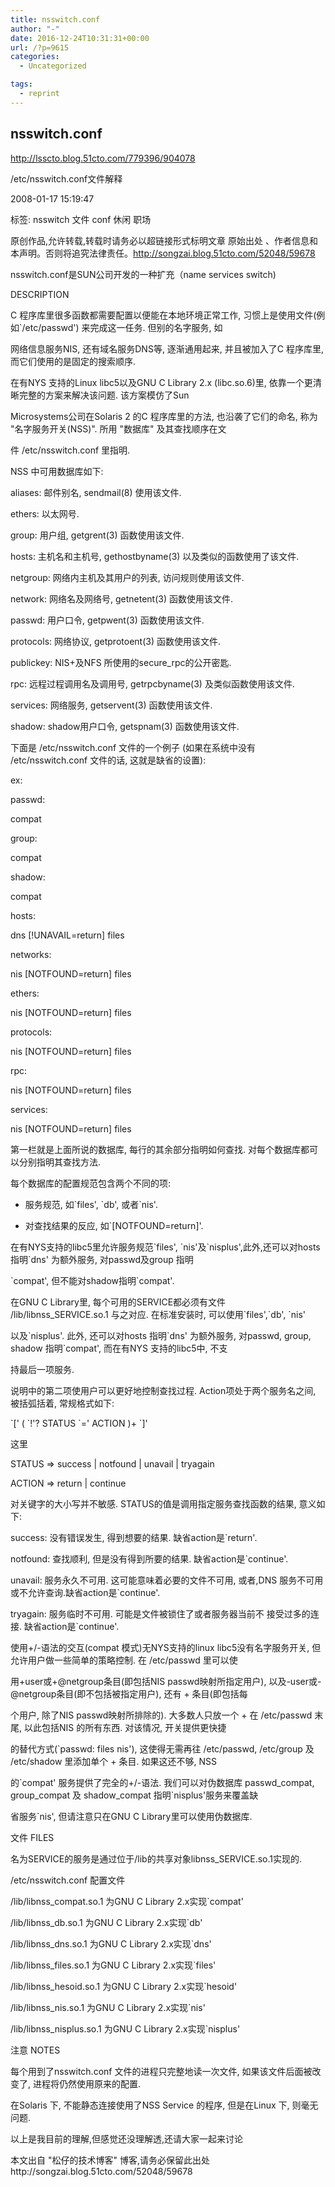 ```yaml
---
title: nsswitch.conf
author: "-"
date: 2016-12-24T10:31:31+00:00
url: /?p=9615
categories:
  - Uncategorized

tags:
  - reprint
---
```

## nsswitch.conf
http://lsscto.blog.51cto.com/779396/904078

/etc/nsswitch.conf文件解释
  
2008-01-17 15:19:47
  
标签: nsswitch 文件 conf 休闲 职场
  
原创作品,允许转载,转载时请务必以超链接形式标明文章 原始出处 、作者信息和本声明。否则将追究法律责任。http://songzai.blog.51cto.com/52048/59678
  
nsswitch.conf是SUN公司开发的一种扩充（name services switch) 
  
DESCRIPTION
  
C 程序库里很多函数都需要配置以便能在本地环境正常工作, 习惯上是使用文件(例如\`/etc/passwd') 来完成这一任务. 但别的名字服务, 如
  
网络信息服务NIS, 还有域名服务DNS等, 逐渐通用起来, 并且被加入了C 程序库里, 而它们使用的是固定的搜索顺序.

在有NYS 支持的Linux libc5以及GNU C Library 2.x (libc.so.6)里, 依靠一个更清晰完整的方案来解决该问题. 该方案模仿了Sun
  
Microsystems公司在Solaris 2 的C 程序库里的方法, 也沿袭了它们的命名, 称为 "名字服务开关(NSS)". 所用 "数据库" 及其查找顺序在文
  
件 /etc/nsswitch.conf 里指明.
  
NSS 中可用数据库如下:

aliases:    邮件别名, sendmail(8) 使用该文件.
  
ethers:     以太网号.
  
group:      用户组, getgrent(3) 函数使用该文件.
  
hosts:      主机名和主机号, gethostbyname(3) 以及类似的函数使用了该文件.
  
netgroup:   网络内主机及其用户的列表, 访问规则使用该文件.
  
network:    网络名及网络号, getnetent(3) 函数使用该文件.
  
passwd:     用户口令, getpwent(3) 函数使用该文件.
  
protocols:  网络协议, getprotoent(3) 函数使用该文件.
  
publickey:  NIS+及NFS 所使用的secure_rpc的公开密匙.
  
rpc:        远程过程调用名及调用号, getrpcbyname(3) 及类似函数使用该文件.
  
services:   网络服务, getservent(3) 函数使用该文件.
  
shadow:     shadow用户口令, getspnam(3) 函数使用该文件.

下面是 /etc/nsswitch.conf 文件的一个例子 (如果在系统中没有 /etc/nsswitch.conf 文件的话, 这就是缺省的设置):
  
ex:
  
passwd:
  
compat
  
group:
  
compat
  
shadow:
  
compat

hosts:
  
dns [!UNAVAIL=return] files
  
networks:
  
nis [NOTFOUND=return] files
  
ethers:
  
nis [NOTFOUND=return] files
  
protocols:
  
nis [NOTFOUND=return] files
  
rpc:
  
nis [NOTFOUND=return] files
  
services:
  
nis [NOTFOUND=return] files

第一栏就是上面所说的数据库, 每行的其余部分指明如何查找. 对每个数据库都可以分别指明其查找方法.
  
每个数据库的配置规范包含两个不同的项:
  
* 服务规范, 如\`files', \`db', 或者\`nis'.
  
* 对查找结果的反应, 如\`[NOTFOUND=return]'.
  
在有NYS支持的libc5里允许服务规范\`files', \`nis'及\`nisplus',此外,还可以对hosts 指明\`dns' 为额外服务, 对passwd及group 指明
  
\`compat', 但不能对shadow指明\`compat'.
  
在GNU C Library里, 每个可用的SERVICE都必须有文件 /lib/libnss_SERVICE.so.1 与之对应. 在标准安装时, 可以使用\`files',\`db', \`nis'
  
以及\`nisplus'. 此外, 还可以对hosts 指明\`dns' 为额外服务, 对passwd, group, shadow 指明\`compat', 而在有NYS 支持的libc5中, 不支
  
持最后一项服务.

说明中的第二项使用户可以更好地控制查找过程. Action项处于两个服务名之间, 被括弧括着, 常规格式如下:
  
\`[' ( \`!'? STATUS \`=' ACTION )+ \`]'
  
这里
  
STATUS => success | notfound | unavail | tryagain
  
ACTION => return | continue
  
对关键字的大小写并不敏感. STATUS的值是调用指定服务查找函数的结果, 意义如下:
  
success: 没有错误发生, 得到想要的结果. 缺省action是\`return'.
  
notfound: 查找顺利, 但是没有得到所要的结果. 缺省action是\`continue'.
  
unavail: 服务永久不可用. 这可能意味着必要的文件不可用, 或者,DNS 服务不可用或不允许查询.缺省action是\`continue'.
  
tryagain: 服务临时不可用. 可能是文件被锁住了或者服务器当前不 接受过多的连接. 缺省action是\`continue'.

使用+/-语法的交互(compat 模式)无NYS支持的linux libc5没有名字服务开关, 但允许用户做一些简单的策略控制. 在 /etc/passwd 里可以使
  
用+user或+@netgroup条目(即包括NIS passwd映射所指定用户), 以及-user或-@netgroup条目(即不包括被指定用户), 还有 + 条目(即包括每
  
个用户, 除了NIS passwd映射所排除的). 大多数人只放一个 + 在 /etc/passwd 末尾, 以此包括NIS 的所有东西. 对该情况, 开关提供更快捷
  
的替代方式(\`passwd: files nis'), 这使得无需再往 /etc/passwd, /etc/group 及 /etc/shadow 里添加单个 + 条目. 如果这还不够, NSS
  
的\`compat' 服务提供了完全的+/-语法. 我们可以对伪数据库 passwd_compat, group_compat 及 shadow_compat 指明\`nisplus'服务来覆盖缺
  
省服务\`nis', 但请注意只在GNU C Library里可以使用伪数据库.
  
文件 FILES
  
名为SERVICE的服务是通过位于/lib的共享对象libnss_SERVICE.so.1实现的.
  
/etc/nsswitch.conf 配置文件
  
/lib/libnss_compat.so.1 为GNU C Library 2.x实现\`compat'
  
/lib/libnss_db.so.1 为GNU C Library 2.x实现\`db'
  
/lib/libnss_dns.so.1 为GNU C Library 2.x实现\`dns'
  
/lib/libnss_files.so.1 为GNU C Library 2.x实现\`files'
  
/lib/libnss_hesoid.so.1 为GNU C Library 2.x实现\`hesoid'
  
/lib/libnss_nis.so.1 为GNU C Library 2.x实现\`nis'
  
/lib/libnss_nisplus.so.1 为GNU C Library 2.x实现\`nisplus'

注意 NOTES
  
每个用到了nsswitch.conf 文件的进程只完整地读一次文件, 如果该文件后面被改变了, 进程将仍然使用原来的配置.
  
在Solaris 下, 不能静态连接使用了NSS Service 的程序, 但是在Linux 下, 则毫无问题.

以上是我目前的理解,但感觉还没理解透,还请大家一起来讨论
  
本文出自 "松仔的技术博客" 博客,请务必保留此出处http://songzai.blog.51cto.com/52048/59678